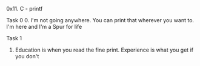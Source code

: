0x11. C - printf

Task 0
0. I'm not going anywhere. You can print that wherever you want to. I'm here and I'm a Spur for life

Task 1
1. Education is when you read the fine print. Experience is what you get if you don't